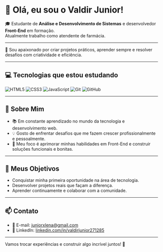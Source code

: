 
# 👋 Olá, eu sou o Valdir Junior!

🎓 Estudante de **Análise e Desenvolvimento de Sistemas** e desenvolvedor **Front-End** em formação.  
Atualmente trabalho como atendente de farmácia.

---

🚀 Sou apaixonado por criar projetos práticos, aprender sempre e resolver desafios com criatividade e eficiência.

---

## 💻 Tecnologias que estou estudando

![HTML5](https://img.shields.io/badge/HTML5-E34F26?style=for-the-badge&logo=html5&logoColor=white) ![CSS3](https://img.shields.io/badge/CSS3-1572B6?style=for-the-badge&logo=css3&logoColor=white) ![JavaScript](https://img.shields.io/badge/JavaScript-F7DF1E?style=for-the-badge&logo=javascript&logoColor=black) ![Git](https://img.shields.io/badge/Git-F05032?style=for-the-badge&logo=git&logoColor=white) ![GitHub](https://img.shields.io/badge/GitHub-181717?style=for-the-badge&logo=github&logoColor=white)

---

## 🌱 Sobre Mim

- 📚 Em constante aprendizado no mundo da tecnologia e desenvolvimento web.  
- 💡 Gosto de enfrentar desafios que me fazem crescer profissionalmente e pessoalmente.  
- 🎯 Meu foco é aprimorar minhas habilidades em Front-End e construir soluções funcionais e bonitas.

---

## 🎯 Meus Objetivos

- Conquistar minha primeira oportunidade na área de tecnologia.  
- Desenvolver projetos reais que façam a diferença.  
- Aprender continuamente e colaborar com a comunidade.

---

## 📫 Contato

- 📧 E-mail: [juniorxlena@gmail.com](mailto:juniorxlena@gmail.com)  
- 🔗 LinkedIn: [linkedin.com/in/valdirjunior271285](https://www.linkedin.com/in/valdirjunior271285/)

---

Vamos trocar experiências e construir algo incrível juntos! 🚀
